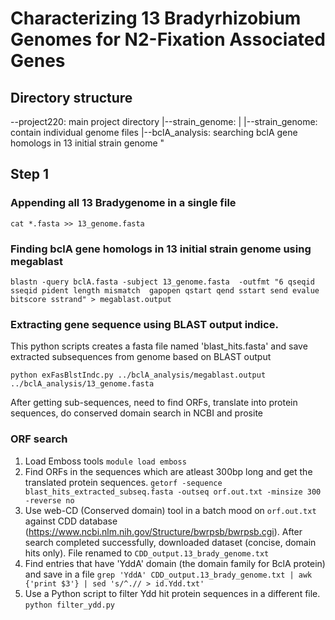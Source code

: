 # Characterizing 13 Bradyrhizobium Genomes for N2-Fixation Associated Genes 

## Directory structure 


--project220: main project directory
  |--strain_genome: 
  |	|--strain_genome: contain individual genome files
  |--bclA_analysis: searching bclA gene homologs in 13 initial strain genome
"


## Step 1 


### Appending all 13 Bradygenome in a single file
`cat *.fasta >> 13_genome.fasta`

### Finding bclA gene homologs in 13 initial strain genome using megablast

`blastn -query bclA.fasta -subject 13_genome.fasta 
-outfmt "6 qseqid sseqid pident length mismatch 
gapopen qstart qend sstart send evalue bitscore sstrand" > megablast.output`

### Extracting gene sequence using BLAST output indice. 

This python scripts creates a  fasta file named 'blast_hits.fasta' and save extracted subsequences from genome based on BLAST output

`python exFasBlstIndc.py ../bclA_analysis/megablast.output ../bclA_analysis/13_genome.fasta`

After getting sub-sequences, need to find ORFs, translate into protein sequences, do conserved domain search in NCBI and prosite

### ORF search
1. Load Emboss tools
`module load emboss`
2. Find ORFs in the sequences which are atleast 300bp long and get the translated protein sequences.
`getorf -sequence blast_hits_extracted_subseq.fasta -outseq orf.out.txt -minsize 300 -reverse no`
3. Use web-CD (Conserved domain) tool in a batch mood on `orf.out.txt` against CDD database (https://www.ncbi.nlm.nih.gov/Structure/bwrpsb/bwrpsb.cgi). After search completed successfully, downloaded dataset (concise, domain hits only). File renamed to `CDD_output.13_brady_genome.txt`
4. Find entries that have 'YddA' domain (the domain family for BclA protein) and save in a file
`grep 'YddA' CDD_output.13_brady_genome.txt | awk {'print $3'} | sed 's/^.// > id.Ydd.txt'`
5. Use a Python script to filter Ydd hit protein sequences in a different file.
`python filter_ydd.py`




